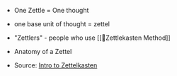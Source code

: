 -   One Zettle = One thought
    
-   one base unit of thought = zettel
    
-   "Zettlers" - people who use [[🧩Zettlekasten Method]]
    
-   Anatomy of a Zettel
    
-   Source: [Intro to Zettelkasten](https://zettelkasten.de/introduction/)